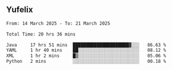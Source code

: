 ## Yufelix

<!--START_SECTION:waka-->

```txt
From: 14 March 2025 - To: 21 March 2025

Total Time: 20 hrs 36 mins

Java     17 hrs 51 mins  █████████████████████▓░░░   86.63 %
YAML     1 hr 40 mins    ██░░░░░░░░░░░░░░░░░░░░░░░   08.12 %
XML      1 hr 2 mins     █▒░░░░░░░░░░░░░░░░░░░░░░░   05.06 %
Python   2 mins          ░░░░░░░░░░░░░░░░░░░░░░░░░   00.18 %
```

<!--END_SECTION:waka-->

